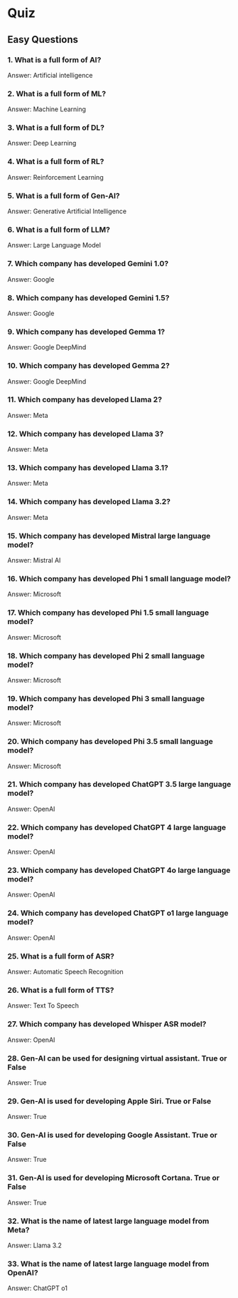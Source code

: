 # Quiz

## Easy Questions

### 1. What is a full form of AI?
Answer: Artificial intelligence

### 2. What is a full form of ML?
Answer: Machine Learning

### 3. What is a full form of DL?
Answer: Deep Learning

### 4. What is a full form of RL?
Answer: Reinforcement Learning

### 5. What is a full form of Gen-AI?
Answer: Generative Artificial Intelligence

### 6. What is a full form of LLM?
Answer: Large Language Model

### 7. Which company has developed Gemini 1.0?
Answer: Google

### 8. Which company has developed Gemini 1.5?
Answer: Google

### 9. Which company has developed Gemma 1?
Answer: Google DeepMind

### 10. Which company has developed Gemma 2?
Answer: Google DeepMind

### 11. Which company has developed Llama 2?
Answer: Meta

### 12. Which company has developed Llama 3?
Answer: Meta

### 13. Which company has developed Llama 3.1?
Answer: Meta

### 14. Which company has developed Llama 3.2?
Answer: Meta

### 15. Which company has developed Mistral large language model?
Answer: Mistral AI

### 16. Which company has developed Phi 1 small language model?
Answer: Microsoft

### 17. Which company has developed Phi 1.5 small language model?
Answer: Microsoft

### 18. Which company has developed Phi 2 small language model?
Answer: Microsoft

### 19. Which company has developed Phi 3 small language model?
Answer: Microsoft

### 20. Which company has developed Phi 3.5 small language model?
Answer: Microsoft

### 21. Which company has developed ChatGPT 3.5 large language model?
Answer: OpenAI

### 22. Which company has developed ChatGPT 4 large language model?
Answer: OpenAI

### 23. Which company has developed ChatGPT 4o large language model?
Answer: OpenAI

### 24. Which company has developed ChatGPT o1 large language model?
Answer: OpenAI

### 25. What is a full form of ASR?
Answer: Automatic Speech Recognition

### 26. What is a full form of TTS?
Answer: Text To Speech

### 27. Which company has developed Whisper ASR model?
Answer: OpenAI

### 28. Gen-AI can be used for designing virtual assistant. True or False
Answer: True

### 29. Gen-AI is used for developing Apple Siri. True or False
Answer: True

### 30. Gen-AI is used for developing Google Assistant. True or False
Answer: True

### 31. Gen-AI is used for developing Microsoft Cortana. True or False
Answer: True

### 32. What is the name of latest large language model from Meta?
Answer: Llama 3.2

### 33. What is the name of latest large language model from OpenAI?
Answer: ChatGPT o1

